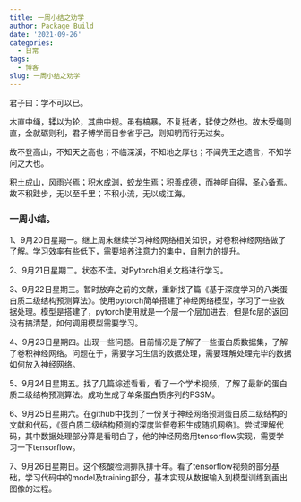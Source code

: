 ```yaml
---
title: 一周小结之劝学
author: Package Build
date: '2021-09-26'
categories:
  - 日常
tags:
  - 博客
slug: 一周小结之劝学
---
```

君子曰：学不可以已。

木直中绳，𫐓以为轮，其曲中规。虽有槁暴，不复挺者，𫐓使之然也。故木受绳则直，金就砺则利，君子博学而日参省乎己，则知明而行无过矣。

故不登高山，不知天之高也；不临深溪，不知地之厚也；不闻先王之遗言，不知学问之大也。

积土成山，风雨兴焉；积水成渊，蛟龙生焉；积善成德，而神明自得，圣心备焉。故不积跬步，无以至千里；不积小流，无以成江海。

### 一周小结。

1、9月20日星期一。继上周末继续学习神经网络相关知识，对卷积神经网络做了了解。学习效率有些低下，需要培养注意力的集中，自制力的提升。

2、9月21日星期二。状态不佳。对Pytorch相关文档进行学习。

3、9月22日星期三。暂时放弃之前的文献，重新找了篇《基于深度学习的八类蛋白质二级结构预测算法》。使用pytorch简单搭建了神经网络模型，学习了一些数据处理。模型是搭建了，pytorch使用就是一个层一个层加进去，但是fc层的返回没有搞清楚，如何调用模型需要学习。

4、9月23日星期四。出现一些问题。目前情况是了解了一些蛋白质数据集，了解了卷积神经网络。问题在于，需要学习生信的数据处理，需要理解处理完毕的数据如何放入神经网络。

5、9月24日星期五。找了几篇综述看看，看了一个学术视频，了解了最新的蛋白质二级结构预测算法。成功生成了单条蛋白质序列的PSSM。

6、9月25日星期六。在github中找到了一份关于神经网络预测蛋白质二级结构的文献和代码，《蛋白质二级结构预测的深度监督卷积生成随机网络》。尝试理解代码，其中数据处理部分算是看明白了，他的神经网络用tensorflow实现，需要学习一下tensorflow。

7、9月26日星期日。这个核酸检测排队排十年。看了tensorflow视频的部分基础，学习代码中的model及training部分，基本实现从数据输入到模型训练到画出图像的过程。

